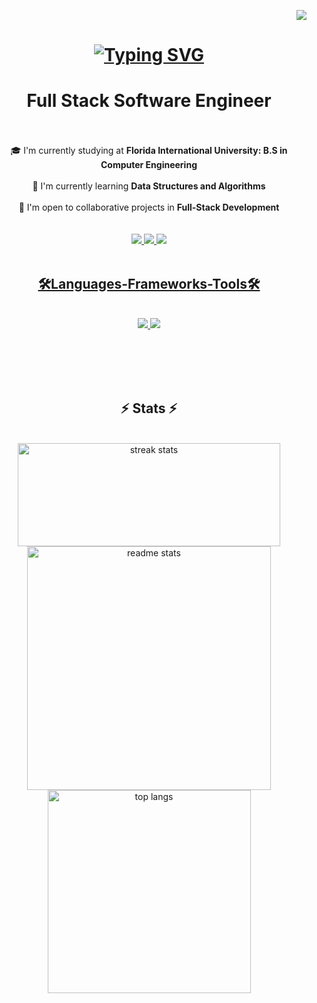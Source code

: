<p align="right">
  <img src="https://visitor-badge.laobi.icu/badge?page_id=jacobkap1.visitor-badge&left_color=red&right_color=green&left_text=visitors">
</p>

<h1 align="center">
    <a href="https://git.io/typing-svg">
      <img src="https://readme-typing-svg.demolab.com?font=Fira+Code&size=40&duration=3500&pause=1000&color=008000&center=true&vCenter=true&random=false&width=500&lines=Hi+There!%F0%9F%91%8B;I'm+Jacob+Kaplan" alt="Typing SVG" />
    </a>
</h1>

<h1 align="center" margin-bottom:'10px'>Full Stack Software Engineer</h1>

<br />


<br />
<div align="center">
    🎓 I'm currently studying at <strong>Florida International University: B.S in Computer Engineering</strong><br /><br />
    🌱 I'm currently learning <strong> Data Structures and Algorithms</strong><br /><br />
    💬 I'm open to collaborative projects in <strong>Full-Stack Development</strong><br /><br />
</div>
<br />
<div align="center">
  <a href="mailto:jacobkap157@gmail.com">
    <img src="https://img.shields.io/badge/Gmail-333333?style=for-the-badge&logo=gmail&logoColor=red target="_blank" />
  </a>
  <a href=https://www.linkedin.com/in/jacob-kaplan-/" target="_blank">
    <img src="https://img.shields.io/badge/LinkedIn-0077B5?style=for-the-badge&logo=linkedin&logoColor=white" target="_blank" />
  </a>
  <a href="https://github.com/jacobkap1" target="_blank">
    <img src="https://img.shields.io/badge/GitHub-100000?style=for-the-badge&logo=github&logoColor=white" target="_blank" />
</div>

<br />

<h2 align="center">🛠️Languages-Frameworks-Tools🛠️</h2>
<br />
<div align="center">
  <a href="https://skillicons.dev">
       <img src="https://skillicons.dev/icons?i=react,html,css,vscode,github,figma,notion,tailwind,git,vercel,idea,replit" />
    <img src="https://skillicons.dev/icons?i=nodejs,python,javascript,typescript,express,cpp,mongodb,c,java,nextjs,postgres,mysql" /><br>
  </a>
</div>

<br />

  
  <br/><br/><br/>
</div>

<h2 align="center">⚡ Stats ⚡</h2>

<br>
<div align=center>

  <img width="420" height="165" src="https://streak-stats.demolab.com/?user=jacobkap1&theme=react&border_radius=10" alt="streak stats"/>

  <img width=390 src="https://github-readme-stats.vercel.app/api?username=jacobkap1&show_icons=true&theme=react&rank_icon=github&border_radius=10" alt="readme stats" />
  <br/>
  <img width=325 align="center" src="https://github-readme-stats.vercel.app/api/top-langs/?username=jacobkap1&Langs_count=8&layout=compact&theme=react&border_radius=10&size_weight=0.5&count_weight=0.5&exclude_repo=github-readme-stats" alt="top langs" />

  </div>

<br/><br/>
<br/>

